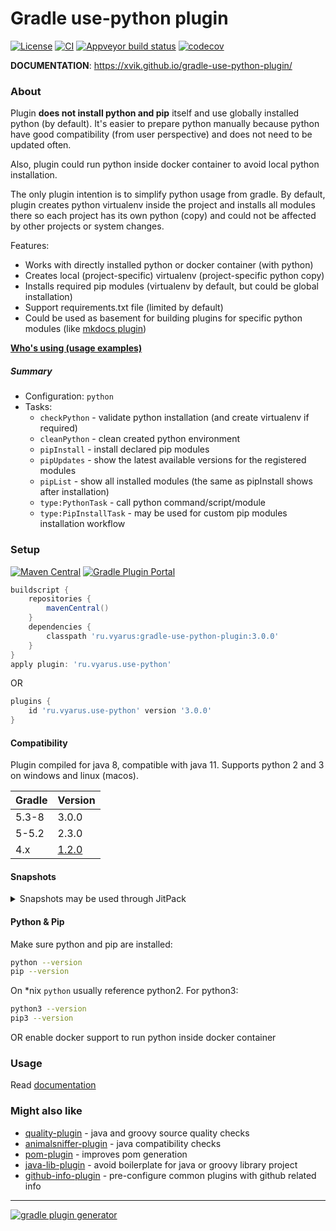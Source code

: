 # Gradle use-python plugin
[![License](https://img.shields.io/badge/license-MIT-blue.svg)](http://www.opensource.org/licenses/MIT)
[![CI](https://github.com/xvik/gradle-use-python-plugin/actions/workflows/CI.yml/badge.svg)](https://github.com/xvik/gradle-use-python-plugin/actions/workflows/CI.yml)
[![Appveyor build status](https://ci.appveyor.com/api/projects/status/github/xvik/gradle-use-python-plugin?svg=true)](https://ci.appveyor.com/project/xvik/gradle-use-python-plugin)
[![codecov](https://codecov.io/gh/xvik/gradle-use-python-plugin/branch/master/graph/badge.svg)](https://codecov.io/gh/xvik/gradle-use-python-plugin)

**DOCUMENTATION**: https://xvik.github.io/gradle-use-python-plugin/

### About

Plugin **does not install python and pip** itself and use globally installed python (by default). 
It's easier to prepare python manually because python have good compatibility (from user perspective) and does not need to 
be updated often.

Also, plugin could run python inside docker container to avoid local python installation.

The only plugin intention is to simplify python usage from gradle. By default, plugin creates python virtualenv
inside the project and installs all modules there so each project has its own python (copy) and could not be 
affected by other projects or system changes.

Features:

* Works with directly installed python or docker container (with python)
* Creates local (project-specific) virtualenv (project-specific python copy)
* Installs required pip modules (virtualenv by default, but could be global installation) 
* Support requirements.txt file (limited by default)
* Could be used as basement for building plugins for specific python modules (like 
[mkdocs plugin](https://github.com/xvik/gradle-mkdocs-plugin))

**[Who's using (usage examples)](https://github.com/xvik/gradle-use-python-plugin/discussions/18)**

##### Summary

* Configuration: `python`
* Tasks:
    - `checkPython` - validate python installation (and create virtualenv if required)
    - `cleanPython` - clean created python environment
    - `pipInstall` - install declared pip modules
    - `pipUpdates` - show the latest available versions for the registered modules
    - `pipList` - show all installed modules (the same as pipInstall shows after installation)
    - `type:PythonTask` - call python command/script/module
    - `type:PipInstallTask` - may be used for custom pip modules installation workflow

### Setup

[![Maven Central](https://img.shields.io/maven-central/v/ru.vyarus/gradle-use-python-plugin.svg)](https://maven-badges.herokuapp.com/maven-central/ru.vyarus/gradle-use-python-plugin)
[![Gradle Plugin Portal](https://img.shields.io/maven-metadata/v/https/plugins.gradle.org/m2/ru/vyarus/use-python/ru.vyarus.use-python.gradle.plugin/maven-metadata.xml.svg?colorB=007ec6&label=plugins%20portal)](https://plugins.gradle.org/plugin/ru.vyarus.use-python)

```groovy
buildscript {
    repositories {
        mavenCentral()
    }
    dependencies {
        classpath 'ru.vyarus:gradle-use-python-plugin:3.0.0'
    }
}
apply plugin: 'ru.vyarus.use-python'
```

OR 

```groovy
plugins {
    id 'ru.vyarus.use-python' version '3.0.0'
}
```  

#### Compatibility

Plugin compiled for java 8, compatible with java 11. Supports python 2 and 3 on windows and linux (macos).

Gradle | Version
--------|-------
5.3-8     | 3.0.0
5-5.2     | 2.3.0
4.x     | [1.2.0](https://github.com/xvik/gradle-use-python-plugin/tree/1.2.0)

#### Snapshots

<details>
      <summary>Snapshots may be used through JitPack</summary>

* Go to [JitPack project page](https://jitpack.io/#ru.vyarus/gradle-use-python-plugin)
* Select `Commits` section and click `Get it` on commit you want to use 
    or use `master-SNAPSHOT` to use the most recent snapshot

For gradle before 6.0 use `buildscript` block with required commit hash as version:

```groovy
buildscript {
    repositories {
        maven { url 'https://jitpack.io' }
    }
    dependencies {
        classpath 'ru.vyarus:gradle-use-python-plugin:2450c7e881'
    }
}
apply plugin: 'ru.vyarus.use-python'
```

For gradle 6.0 and above:

* Add to `settings.gradle` (top most!) with required commit hash as version:

  ```groovy
  pluginManagement {
      resolutionStrategy {
          eachPlugin {
              if (requested.id.namespace == 'ru.vyarus.use-python') {
                  useModule('ru.vyarus:gradle-use-python-plugin:2450c7e881')
              }
          }
      }
      repositories {
          maven { url 'https://jitpack.io' }
          gradlePluginPortal()          
      }
  }    
  ``` 
* Use plugin without declaring version: 

  ```groovy
  plugins {
      id 'ru.vyarus.use-python'
  }
  ```  

</details>

#### Python & Pip

Make sure python and pip are installed:

```bash
python --version  
pip --version
```

On *nix `python` usually reference python2. For python3:

```bash
python3 --version  
pip3 --version
```

OR enable docker support to run python inside docker container

### Usage

Read [documentation](https://xvik.github.io/gradle-use-python-plugin/)

### Might also like

* [quality-plugin](https://github.com/xvik/gradle-quality-plugin) - java and groovy source quality checks
* [animalsniffer-plugin](https://github.com/xvik/gradle-animalsniffer-plugin) - java compatibility checks
* [pom-plugin](https://github.com/xvik/gradle-pom-plugin) - improves pom generation
* [java-lib-plugin](https://github.com/xvik/gradle-java-lib-plugin) - avoid boilerplate for java or groovy library project
* [github-info-plugin](https://github.com/xvik/gradle-github-info-plugin) - pre-configure common plugins with github related info

---
[![gradle plugin generator](http://img.shields.io/badge/Powered%20by-%20Gradle%20plugin%20generator-green.svg?style=flat-square)](https://github.com/xvik/generator-gradle-plugin)
